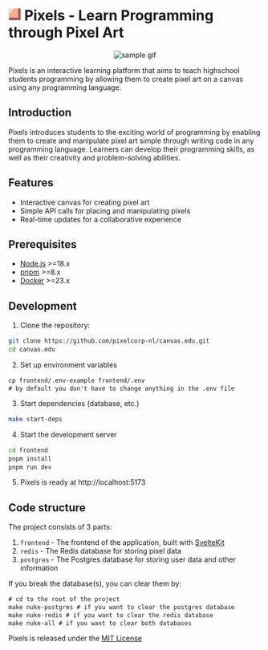
<h1> <img height="25" src="./frontend/static/icons/android-chrome-192x192.png" alt="Pixels Logo"> Pixels - Learn Programming through Pixel Art </h1>
<p align="center">
  <img width="400" src="./frontend/static/images/example.gif" alt="sample gif">
</p>

Pixels is an interactive learning platform that aims to teach highschool students programming by allowing them to create pixel art on a canvas using any programming language.


## Introduction

Pixels introduces students to the exciting world of programming by enabling them to create and manipulate pixel art simple through writing code in any programming language. Learners can develop their programming skills, as well as their creativity and problem-solving abilities.

## Features

- Interactive canvas for creating pixel art
- Simple API calls for placing and manipulating pixels
- Real-time updates for a collaborative experience

## Prerequisites

- [Node.js](https://nodejs.org/) >=18.x
- [pnpm](https://pnpm.io/installation) >=8.x
- [Docker](https://www.docker.com/) >=23.x

## Development

1. Clone the repository:

```sh
git clone https://github.com/pixelcorp-nl/canvas.edu.git
cd canvas.edu
```

2. Set up environment variables
```shell
cp frontend/.env-example frontend/.env
# by default you don't have to change anything in the .env file
```

3. Start dependencies (database, etc.)
```sh
make start-deps
```

4. Start the development server

```sh
cd frontend
pnpm install
pnpm run dev
```

5. Pixels is ready at http://localhost:5173

## Code structure
The project consists of 3 parts:
1. `frontend` - The frontend of the application, built with [SvelteKit](https://kit.svelte.dev/)
2. `redis` - The Redis database for storing pixel data
3. `postgres` - The Postgres database for storing user data and other information

If you break the database(s), you can clear them by:
```shell
# cd to the root of the project
make nuke-postgres # if you want to clear the postgres database
make nuke-redis # if you want to clear the redis database
make nuke-all # if you want to clear both databases
```



Pixels is released under the [MIT License](LICENSE)
